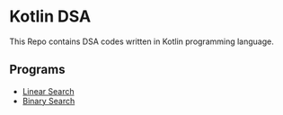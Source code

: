 # Kotlin DSA

This Repo contains DSA codes written in Kotlin programming language.

## Programs

- [Linear Search](src/main/kotlin/programs/linearsearch.kt)
- [Binary Search](src/main/kotlin/programs/binarysearch.kt)